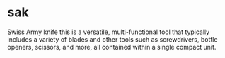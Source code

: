# sak
Swiss Army knife this is a versatile, multi-functional tool that typically includes a variety of blades and other tools such as screwdrivers, bottle openers, scissors, and more, all contained within a single compact unit.

